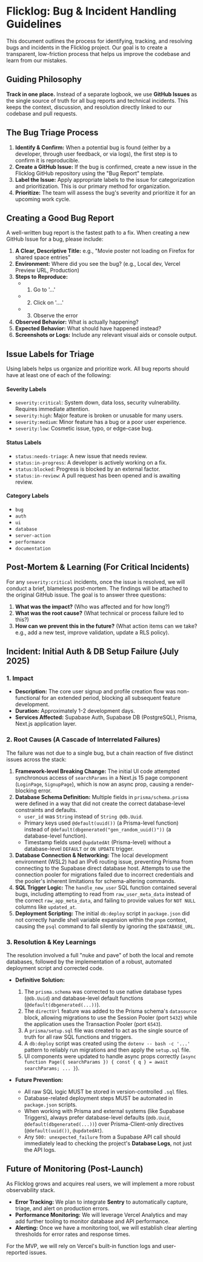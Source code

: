 # Flicklog: Bug & Incident Handling Guidelines

This document outlines the process for identifying, tracking, and resolving bugs and incidents in the Flicklog project. Our goal is to create a transparent, low-friction process that helps us improve the codebase and learn from our mistakes.

## Guiding Philosophy

**Track in one place.** Instead of a separate logbook, we use **GitHub Issues** as the single source of truth for all bug reports and technical incidents. This keeps the context, discussion, and resolution directly linked to our codebase and pull requests.

## The Bug Triage Process

1. **Identify & Confirm:** When a potential bug is found (either by a developer, through user feedback, or via logs), the first step is to confirm it is reproducible.
2. **Create a GitHub Issue:** If the bug is confirmed, create a new issue in the Flicklog GitHub repository using the "Bug Report" template.
3. **Label the Issue:** Apply appropriate labels to the issue for categorization and prioritization. This is our primary method for organization.
4. **Prioritize:** The team will assess the bug's severity and prioritize it for an upcoming work cycle.

## Creating a Good Bug Report

A well-written bug report is the fastest path to a fix. When creating a new GitHub Issue for a bug, please include:

1. **A Clear, Descriptive Title:** e.g., "Movie poster not loading on Firefox for shared space entries"
2. **Environment:** Where did you see the bug? (e.g., Local dev, Vercel Preview URL, Production)
3. **Steps to Reproduce:**
    - 1. Go to '...'
    - 2. Click on '....'
    - 3. Observe the error
4. **Observed Behavior:** What is actually happening?
5. **Expected Behavior:** What should have happened instead?
6. **Screenshots or Logs:** Include any relevant visual aids or console output.

## Issue Labels for Triage

Using labels helps us organize and prioritize work. All bug reports should have at least one of each of the following:

#### **Severity Labels**

- `severity:critical`: System down, data loss, security vulnerability. Requires immediate attention.
- `severity:high`: Major feature is broken or unusable for many users.
- `severity:medium`: Minor feature has a bug or a poor user experience.
- `severity:low`: Cosmetic issue, typo, or edge-case bug.

#### **Status Labels**

- `status:needs-triage`: A new issue that needs review.
- `status:in-progress`: A developer is actively working on a fix.
- `status:blocked`: Progress is blocked by an external factor.
- `status:in-review`: A pull request has been opened and is awaiting review.

#### **Category Labels**

- `bug`
- `auth`
- `ui`
- `database`
- `server-action`
- `performance`
- `documentation`

## Post-Mortem & Learning (For Critical Incidents)

For any `severity:critical` incidents, once the issue is resolved, we will conduct a brief, blameless post-mortem. The findings will be attached to the original GitHub issue. The goal is to answer three questions:

1. **What was the impact?** (Who was affected and for how long?)
2. **What was the root cause?** (What technical or process failure led to this?)
3. **How can we prevent this in the future?** (What action items can we take? e.g., add a new test, improve validation, update a RLS policy).

## Incident: Initial Auth & DB Setup Failure (July 2025)

### 1. Impact

- **Description:** The core user signup and profile creation flow was non-functional for an extended period, blocking all subsequent feature development.
- **Duration:** Approximately 1-2 development days.
- **Services Affected:** Supabase Auth, Supabase DB (PostgreSQL), Prisma, Next.js application layer.

### 2. Root Causes (A Cascade of Interrelated Failures)

The failure was not due to a single bug, but a chain reaction of five distinct issues across the stack:

1. **Framework-level Breaking Change:** The initial UI code attempted synchronous access of `searchParams` in a Next.js 15 page component (`LoginPage`, `SignupPage`), which is now an async prop, causing a render-blocking error.
2. **Database Schema Definition:** Multiple fields in `prisma/schema.prisma` were defined in a way that did not create the correct database-level constraints and defaults.
    - `user_id` was `String` instead of `String @db.Uuid`.
    - Primary keys used `@default(uuid())` (a Prisma-level function) instead of `@default(dbgenerated("gen_random_uuid()"))` (a database-level function).
    - Timestamp fields used `@updatedAt` (Prisma-level) without a database-level `DEFAULT` or `ON UPDATE` trigger.
3. **Database Connection & Networking:** The local development environment (WSL2) had an IPv6 routing issue, preventing Prisma from connecting to the Supabase direct database host. Attempts to use the connection pooler for migrations failed due to incorrect credentials and the pooler's inherent limitations for schema-altering commands.
4. **SQL Trigger Logic:** The `handle_new_user` SQL function contained several bugs, including attempting to read from `raw_user_meta_data` instead of the correct `raw_app_meta_data`, and failing to provide values for `NOT NULL` columns like `updated_at`.
5. **Deployment Scripting:** The initial `db:deploy` script in `package.json` did not correctly handle shell variable expansion within the `pnpm` context, causing the `psql` command to fail silently by ignoring the `$DATABASE_URL`.

### 3. Resolution & Key Learnings

The resolution involved a full "nuke and pave" of both the local and remote databases, followed by the implementation of a robust, automated deployment script and corrected code.

- **Definitive Solution:**
    1. The `prisma.schema` was corrected to use native database types (`@db.Uuid`) and database-level default functions (`@default(dbgenerated(...))`).
    2. The `directUrl` feature was added to the Prisma schema's `datasource` block, allowing migrations to use the Session Pooler (port `5432`) while the application uses the Transaction Pooler (port `6543`).
    3. A `prisma/setup.sql` file was created to act as the single source of truth for all raw SQL functions and triggers.
    4. A `db:deploy` script was created using the `dotenv -- bash -c '...'` pattern to reliably run migrations and then apply the `setup.sql` file.
    5. UI components were updated to handle async props correctly (`async function Page({ searchParams }) { const { q } = await searchParams; ... }`).

- **Future Prevention:**
  - All raw SQL logic MUST be stored in version-controlled `.sql` files.
  - Database-related deployment steps MUST be automated in `package.json` scripts.
  - When working with Prisma and external systems (like Supabase Triggers), always prefer database-level defaults (`@db.Uuid`, `@default(dbgenerated(...))`) over Prisma-Client-only directives (`@default(uuid())`, `@updatedAt`).
  - Any `500: unexpected_failure` from a Supabase API call should immediately lead to checking the project's **Database Logs**, not just the API logs.

## Future of Monitoring (Post-Launch)

As Flicklog grows and acquires real users, we will implement a more robust observability stack.

- **Error Tracking:** We plan to integrate **Sentry** to automatically capture, triage, and alert on production errors.
- **Performance Monitoring:** We will leverage Vercel Analytics and may add further tooling to monitor database and API performance.
- **Alerting:** Once we have a monitoring tool, we will establish clear alerting thresholds for error rates and response times.

For the MVP, we will rely on Vercel's built-in function logs and user-reported issues.
